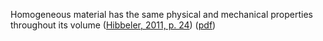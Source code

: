 Homogeneous material has the same physical and mechanical properties throughout its volume ([Hibbeler, 2011, p. 24](zotero://select/library/items/XW832UJH)) ([pdf](zotero://open-pdf/library/items/5Q89FKQF?page=43&annotation=JGURH284))